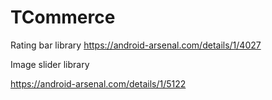 # TCommerce


Rating bar library
https://android-arsenal.com/details/1/4027

Image slider library

https://android-arsenal.com/details/1/5122
